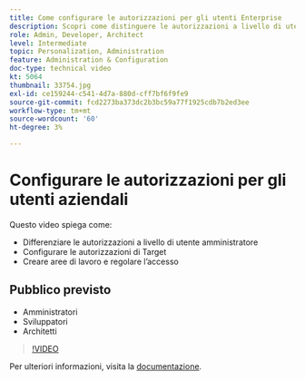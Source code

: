 ```yaml
---
title: Come configurare le autorizzazioni per gli utenti Enterprise
description: Scopri come distinguere le autorizzazioni a livello di utente degli amministratori, configurare le autorizzazioni di Adobe Target, creare aree di lavoro e regolare l’accesso.
role: Admin, Developer, Architect
level: Intermediate
topic: Personalization, Administration
feature: Administration & Configuration
doc-type: technical video
kt: 5064
thumbnail: 33754.jpg
exl-id: ce159244-c541-4d7a-880d-cff7bf6f9fe9
source-git-commit: fcd2273ba373dc2b3bc59a77f1925cdb7b2ed3ee
workflow-type: tm+mt
source-wordcount: '60'
ht-degree: 3%

---
```


# Configurare le autorizzazioni per gli utenti aziendali

Questo video spiega come:

* Differenziare le autorizzazioni a livello di utente amministratore
* Configurare le autorizzazioni di Target
* Creare aree di lavoro e regolare l’accesso

## Pubblico previsto

* Amministratori
* Sviluppatori
* Architetti

>[!VIDEO](https://video.tv.adobe.com/v/3421783/?quality=12&captions=ita)

Per ulteriori informazioni, visita la [documentazione](https://experienceleague.adobe.com/docs/target/using/administer/administrating-target.html?lang=it).
